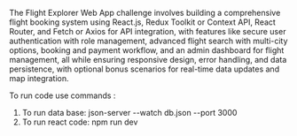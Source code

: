 The Flight Explorer Web App challenge involves building a comprehensive flight booking system using React.js, Redux Toolkit or Context API, React Router, and Fetch or Axios for API integration, with features like secure user authentication with role management, advanced flight search with multi-city options, booking and payment workflow, and an admin dashboard for flight management, all while ensuring responsive design, error handling, and data persistence, with optional bonus scenarios for real-time data updates and map integration.


To run code use commands :
 1. To run data base:
       json-server --watch db.json --port 3000
 2. To run react code:
       npm run dev
